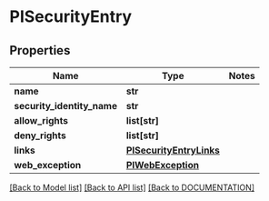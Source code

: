 # PISecurityEntry

## Properties
Name | Type | Notes
------------ | ------------- | -------------
**name** | **str**
**security_identity_name** | **str**
**allow_rights** | **list[str]**
**deny_rights** | **list[str]**
**links** | **[**PISecurityEntryLinks**](../models/PISecurityEntryLinks.md)**
**web_exception** | **[**PIWebException**](../models/PIWebException.md)**

[[Back to Model list]](../../DOCUMENTATION.md#documentation-for-models) [[Back to API list]](../../DOCUMENTATION.md#documentation-for-api-endpoints) [[Back to DOCUMENTATION]](../../DOCUMENTATION.md)
